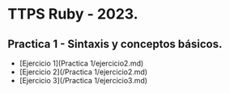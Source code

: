 # TTPS Ruby - 2023.

## Practica 1 - Sintaxis y conceptos básicos.
- [Ejercicio 1](Practica 1/ejercicio2.md)
- [Ejercicio 2](/Practica 1/ejercicio2.md)
- [Ejercicio 3](/Practica 1/ejercicio3.md)
